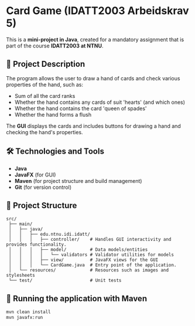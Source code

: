 # Card Game (IDATT2003 Arbeidskrav 5)

This is a **mini-project in Java**, created for a mandatory assignment that is part of the course **IDATT2003 at NTNU**.

## 📌 Project Description  
The program allows the user to draw a hand of cards and check various properties of the hand, such as:  
-  Sum of all the card ranks  
-  Whether the hand contains any cards of suit 'hearts' (and which ones)
-  Whether the hand contains the card 'queen of spades'
-  Whether the hand forms a flush  

The **GUI** displays the cards and includes buttons for drawing a hand and checking the hand's properties.

## 🛠 Technologies and Tools  
- **Java** 
- **JavaFX** (for GUI)  
- **Maven** (for project structure and build management)  
- **Git** (for version control)  

## 📂 Project Structure  
```
src/
 ├── main/
 │   ├── java/
 │   │   ├── edu.ntnu.idi.idatt/
 │   │   │   ├── controller/    # Handles GUI interactivity and provides functionality.
 │   │   │   ├── model/         # Data models/entities
 │   │   │   │   └── validators # Validator utilities for models
 │   │   │   ├── view/          # JavaFX views for the GUI
 │   │   │   └── CardGame.java  # Entry point of the application.
 │   └── resources/             # Resources such as images and stylesheets
 └── test/                      # Unit tests
 ```

## 🚀 Running the application with Maven
```sh
mvn clean install
mvn javafx:run
```



